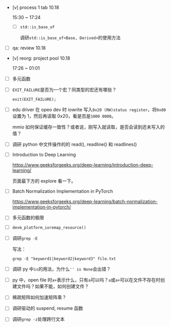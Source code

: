* [v] process 1 tab 10.18

    15:30 ~ 17:24

    * [ ] `std::is_base_of`

        调研`std::is_base_of<Base, Derived>`的使用方法

* [ ] qa: review 10.18

* [v] reorg: project pool 10.18

    17:26 ~ 01:01

* [ ] 多元函数

* [ ] `EXIT_FAILURE`是否为一个宏？同类型的宏还有哪些？

    `exit(EXIT_FAILURE);`

* [ ] edu driver 在 opeo dev 时 iowrite 写入`0x20 (RW)status register`，将`0x80`设置为 1，然后再读取 0x20，看是否是`1000 0000`。

    mmio 如何保证缓存一致性？或者说，刚写入就读取，是否会读到还未写入的值？

* [ ] 调研 python 中文件操作的的 read(), readline() 和 readlines()

* [ ] Introduction to Deep Learning

    <https://www.geeksforgeeks.org/deep-learning/introduction-deep-learning/>

    页面最下方的 explore 看一下。

* [ ] Batch Normalization Implementation in PyTorch

    <https://www.geeksforgeeks.org/deep-learning/batch-normalization-implementation-in-pytorch/>

* [ ] 多元函数的极限

* [ ] `devm_platform_ioremap_resource()`

* [ ] 调研`grep -E`

    写法：

    `grep -E "keyword1|keyword2|keyword3" file.txt`

* [ ] 调研 py 中`is`的用法，为什么`'' is None`会出错？

* [ ] py 中，open file 时`a+`表示什么，只有`a`可以吗？`a`或`a+`可以在文件不存在时创建文件吗？如果不能，如何创建文件？

* [ ] 稀疏矩阵如何加速矩阵乘？

* [ ] 调研驱动的 suspend, resume 函数

* [ ] 调研`grep -z`处理跨行文本